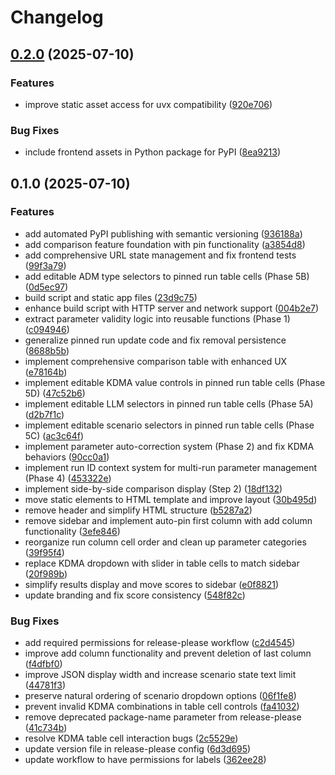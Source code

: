 # Changelog

## [0.2.0](https://github.com/PaulHax/align-browser/compare/v0.1.0...v0.2.0) (2025-07-10)


### Features

* improve static asset access for uvx compatibility ([920e706](https://github.com/PaulHax/align-browser/commit/920e70631af17fabe0f3be9ec829f80cd8261bd6))


### Bug Fixes

* include frontend assets in Python package for PyPI ([8ea9213](https://github.com/PaulHax/align-browser/commit/8ea9213c48f5959857558669698db3b76964d0f4))

## 0.1.0 (2025-07-10)


### Features

* add automated PyPI publishing with semantic versioning ([936188a](https://github.com/PaulHax/align-browser/commit/936188a1cb63576e14f38edbd22e906e5178ae14))
* add comparison feature foundation with pin functionality ([a3854d8](https://github.com/PaulHax/align-browser/commit/a3854d8ef5cbf540aa230d99c8ad15e38d73d2ad))
* add comprehensive URL state management and fix frontend tests ([99f3a79](https://github.com/PaulHax/align-browser/commit/99f3a79f9ec039a728880903b9eec3bfd393a811))
* add editable ADM type selectors to pinned run table cells (Phase 5B) ([0d5ec97](https://github.com/PaulHax/align-browser/commit/0d5ec9736d99793e836aa614ccbad4c931c4a851))
* build script and static app files ([23d9c75](https://github.com/PaulHax/align-browser/commit/23d9c75155f5dfbcec08afcb6332ada180fef8b8))
* enhance build script with HTTP server and network support ([004b2e7](https://github.com/PaulHax/align-browser/commit/004b2e7455f88041c7a9241dade519bbd9fffc57))
* extract parameter validity logic into reusable functions (Phase 1) ([c094946](https://github.com/PaulHax/align-browser/commit/c0949467063bb8056c23fe2f3ff57a1c088e3647))
* generalize pinned run update code and fix removal persistence ([8688b5b](https://github.com/PaulHax/align-browser/commit/8688b5bad4eb690a049bf2d3f8fd2f998bb93b60))
* implement comprehensive comparison table with enhanced UX ([e78164b](https://github.com/PaulHax/align-browser/commit/e78164be0851e75848e4dedfa478101e837f38c3))
* implement editable KDMA value controls in pinned run table cells (Phase 5D) ([47c52b6](https://github.com/PaulHax/align-browser/commit/47c52b603617c552376cd544c88e869d96a94f4b))
* implement editable LLM selectors in pinned run table cells (Phase 5A) ([d2b7f1c](https://github.com/PaulHax/align-browser/commit/d2b7f1cbbf41cf1696ae00bb19cc9f9befb7bd16))
* implement editable scenario selectors in pinned run table cells (Phase 5C) ([ac3c64f](https://github.com/PaulHax/align-browser/commit/ac3c64ff7dbb5d61919b8c98a380812014a59feb))
* implement parameter auto-correction system (Phase 2) and fix KDMA behaviors ([90cc0a1](https://github.com/PaulHax/align-browser/commit/90cc0a1be43c14970f7770c0fdecb339964b4b04))
* implement run ID context system for multi-run parameter management (Phase 4) ([453322e](https://github.com/PaulHax/align-browser/commit/453322eafe7961e0d52e1374618e2b2193f765cf))
* implement side-by-side comparison display (Step 2) ([18df132](https://github.com/PaulHax/align-browser/commit/18df1322cc502e535496ff6c621e1efdb5c59337))
* move static elements to HTML template and improve layout ([30b495d](https://github.com/PaulHax/align-browser/commit/30b495d2b6040e567f38c58ace4a34f3c3679360))
* remove header and simplify HTML structure ([b5287a2](https://github.com/PaulHax/align-browser/commit/b5287a2a888269fa601a4c90f6dbbcaf8f57de9c))
* remove sidebar and implement auto-pin first column with add column functionality ([3efe846](https://github.com/PaulHax/align-browser/commit/3efe846c920fb7bd6cdb7fc4882be4360238ada9))
* reorganize run column cell order and clean up parameter categories ([39f95f4](https://github.com/PaulHax/align-browser/commit/39f95f48d2e4e15ff24e9b35534b4a511f1b1c43))
* replace KDMA dropdown with slider in table cells to match sidebar ([20f989b](https://github.com/PaulHax/align-browser/commit/20f989b74a21857ace517051ef74e9b4eb7b91c3))
* simplify results display and move scores to sidebar ([e0f8821](https://github.com/PaulHax/align-browser/commit/e0f8821640fbfea7105d8089d673f2a294f51243))
* update branding and fix score consistency ([548f82c](https://github.com/PaulHax/align-browser/commit/548f82cb33ae989e0641214ddf0f2ca90c87148b))


### Bug Fixes

* add required permissions for release-please workflow ([c2d4545](https://github.com/PaulHax/align-browser/commit/c2d4545789d23ca903d30762647ff9bce74abcf7))
* improve add column functionality and prevent deletion of last column ([f4dfbf0](https://github.com/PaulHax/align-browser/commit/f4dfbf0217292e581390b5801666edfe9c4f91d5))
* improve JSON display width and increase scenario state text limit ([44781f3](https://github.com/PaulHax/align-browser/commit/44781f3649875fd1c4a035afe56e71d45bc35acc))
* preserve natural ordering of scenario dropdown options ([06f1fe8](https://github.com/PaulHax/align-browser/commit/06f1fe8997c25bb95b8bc771cad952875820227d))
* prevent invalid KDMA combinations in table cell controls ([fa41032](https://github.com/PaulHax/align-browser/commit/fa410321ea73a8e9d179b1b619c45e5a87be65a9))
* remove deprecated package-name parameter from release-please ([41c734b](https://github.com/PaulHax/align-browser/commit/41c734bb815ffb8d57eb75c550ca8c5114ebdd0a))
* resolve KDMA table cell interaction bugs ([2c5529e](https://github.com/PaulHax/align-browser/commit/2c5529e87768cfa984e4f384c6879d388b78c3f7))
* update version file in release-please config ([6d3d695](https://github.com/PaulHax/align-browser/commit/6d3d695aa4f281cf54c5afffddc4f1385216ad7e))
* update workflow to have permissions for labels ([362ee28](https://github.com/PaulHax/align-browser/commit/362ee28e63cfced970f020e9dbe875784191aa24))
